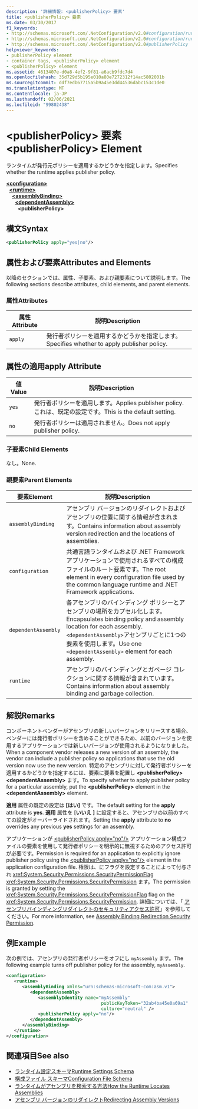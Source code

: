 ```yaml
---
description: '詳細情報: <publisherPolicy> 要素'
title: <publisherPolicy> 要素
ms.date: 03/30/2017
f1_keywords:
- http://schemas.microsoft.com/.NetConfiguration/v2.0#configuration/runtime/assemblyBinding/publisherPolicy
- http://schemas.microsoft.com/.NetConfiguration/v2.0#configuration/runtime/assemblyBinding/dependentAssembly/publisherPolicy
- http://schemas.microsoft.com/.NetConfiguration/v2.0#publisherPolicy
helpviewer_keywords:
- publisherPolicy element
- container tags, <publisherPolicy> element
- <publisherPolicy> element
ms.assetid: 4613407e-d0a8-4ef2-9f81-a6acb9fdc7d4
ms.openlocfilehash: 35d729d5b195e010a80e7272312f14ac5802001b
ms.sourcegitcommit: ddf7edb67715a5b9a45e3dd44536dabc153c1de0
ms.translationtype: MT
ms.contentlocale: ja-JP
ms.lasthandoff: 02/06/2021
ms.locfileid: "99802438"
---
```

# <a name="publisherpolicy-element"></a><span data-ttu-id="79365-103">\<publisherPolicy> 要素</span><span class="sxs-lookup"><span data-stu-id="79365-103">\<publisherPolicy> Element</span></span>

<span data-ttu-id="79365-104">ランタイムが発行元ポリシーを適用するかどうかを指定します。</span><span class="sxs-lookup"><span data-stu-id="79365-104">Specifies whether the runtime applies publisher policy.</span></span>  
  
[**\<configuration>**](../configuration-element.md)\
&nbsp;&nbsp;[**\<runtime>**](runtime-element.md)\
&nbsp;&nbsp;&nbsp;&nbsp;[**\<assemblyBinding>**](assemblybinding-element-for-runtime.md)\
&nbsp;&nbsp;&nbsp;&nbsp;&nbsp;&nbsp;[**\<dependentAssembly>**](dependentassembly-element.md)\
&nbsp;&nbsp;&nbsp;&nbsp;&nbsp;&nbsp;&nbsp;&nbsp;**\<publisherPolicy>**  
  
## <a name="syntax"></a><span data-ttu-id="79365-105">構文</span><span class="sxs-lookup"><span data-stu-id="79365-105">Syntax</span></span>  
  
```xml  
<publisherPolicy apply="yes|no"/>  
```  
  
## <a name="attributes-and-elements"></a><span data-ttu-id="79365-106">属性および要素</span><span class="sxs-lookup"><span data-stu-id="79365-106">Attributes and Elements</span></span>  

 <span data-ttu-id="79365-107">以降のセクションでは、属性、子要素、および親要素について説明します。</span><span class="sxs-lookup"><span data-stu-id="79365-107">The following sections describe attributes, child elements, and parent elements.</span></span>  
  
### <a name="attributes"></a><span data-ttu-id="79365-108">属性</span><span class="sxs-lookup"><span data-stu-id="79365-108">Attributes</span></span>  
  
|<span data-ttu-id="79365-109">属性</span><span class="sxs-lookup"><span data-stu-id="79365-109">Attribute</span></span>|<span data-ttu-id="79365-110">説明</span><span class="sxs-lookup"><span data-stu-id="79365-110">Description</span></span>|  
|---------------|-----------------|  
|`apply`|<span data-ttu-id="79365-111">発行者ポリシーを適用するかどうかを指定します。</span><span class="sxs-lookup"><span data-stu-id="79365-111">Specifies whether to apply publisher policy.</span></span>|  
  
## <a name="apply-attribute"></a><span data-ttu-id="79365-112">属性の適用</span><span class="sxs-lookup"><span data-stu-id="79365-112">apply Attribute</span></span>  
  
|<span data-ttu-id="79365-113">値</span><span class="sxs-lookup"><span data-stu-id="79365-113">Value</span></span>|<span data-ttu-id="79365-114">説明</span><span class="sxs-lookup"><span data-stu-id="79365-114">Description</span></span>|  
|-----------|-----------------|  
|`yes`|<span data-ttu-id="79365-115">発行者ポリシーを適用します。</span><span class="sxs-lookup"><span data-stu-id="79365-115">Applies publisher policy.</span></span> <span data-ttu-id="79365-116">これは、既定の設定です。</span><span class="sxs-lookup"><span data-stu-id="79365-116">This is the default setting.</span></span>|  
|`no`|<span data-ttu-id="79365-117">発行者ポリシーは適用されません。</span><span class="sxs-lookup"><span data-stu-id="79365-117">Does not apply publisher policy.</span></span>|  
  
### <a name="child-elements"></a><span data-ttu-id="79365-118">子要素</span><span class="sxs-lookup"><span data-stu-id="79365-118">Child Elements</span></span>  

<span data-ttu-id="79365-119">なし。</span><span class="sxs-lookup"><span data-stu-id="79365-119">None.</span></span>  
  
### <a name="parent-elements"></a><span data-ttu-id="79365-120">親要素</span><span class="sxs-lookup"><span data-stu-id="79365-120">Parent Elements</span></span>  
  
|<span data-ttu-id="79365-121">要素</span><span class="sxs-lookup"><span data-stu-id="79365-121">Element</span></span>|<span data-ttu-id="79365-122">説明</span><span class="sxs-lookup"><span data-stu-id="79365-122">Description</span></span>|  
|-------------|-----------------|  
|`assemblyBinding`|<span data-ttu-id="79365-123">アセンブリ バージョンのリダイレクトおよびアセンブリの位置に関する情報が含まれます。</span><span class="sxs-lookup"><span data-stu-id="79365-123">Contains information about assembly version redirection and the locations of assemblies.</span></span>|  
|`configuration`|<span data-ttu-id="79365-124">共通言語ランタイムおよび .NET Framework アプリケーションで使用されるすべての構成ファイルのルート要素です。</span><span class="sxs-lookup"><span data-stu-id="79365-124">The root element in every configuration file used by the common language runtime and .NET Framework applications.</span></span>|  
|`dependentAssembly`|<span data-ttu-id="79365-125">各アセンブリのバインディング ポリシーとアセンブリの場所をカプセル化します。</span><span class="sxs-lookup"><span data-stu-id="79365-125">Encapsulates binding policy and assembly location for each assembly.</span></span> <span data-ttu-id="79365-126">`<dependentAssembly>`アセンブリごとに1つの要素を使用します。</span><span class="sxs-lookup"><span data-stu-id="79365-126">Use one `<dependentAssembly>` element for each assembly.</span></span>|  
|`runtime`|<span data-ttu-id="79365-127">アセンブリのバインディングとガベージ コレクションに関する情報が含まれています。</span><span class="sxs-lookup"><span data-stu-id="79365-127">Contains information about assembly binding and garbage collection.</span></span>|  
  
## <a name="remarks"></a><span data-ttu-id="79365-128">解説</span><span class="sxs-lookup"><span data-stu-id="79365-128">Remarks</span></span>  

 <span data-ttu-id="79365-129">コンポーネントベンダーがアセンブリの新しいバージョンをリリースする場合、ベンダーには発行者ポリシーを含めることができるため、以前のバージョンを使用するアプリケーションでは新しいバージョンが使用されるようになりました。</span><span class="sxs-lookup"><span data-stu-id="79365-129">When a component vendor releases a new version of an assembly, the vendor can include a publisher policy so applications that use the old version now use the new version.</span></span> <span data-ttu-id="79365-130">特定のアセンブリに対して発行者ポリシーを適用するかどうかを指定するには、要素に要素を配置し **\<publisherPolicy>** **\<dependentAssembly>** ます。</span><span class="sxs-lookup"><span data-stu-id="79365-130">To specify whether to apply publisher policy for a particular assembly, put the **\<publisherPolicy>** element in the **\<dependentAssembly>** element.</span></span>  
  
 <span data-ttu-id="79365-131">**適用** 属性の既定の設定は **[はい]** です。</span><span class="sxs-lookup"><span data-stu-id="79365-131">The default setting for the **apply** attribute is **yes**.</span></span> <span data-ttu-id="79365-132">**適用** 属性を [**いいえ** **]** に設定すると、アセンブリの以前のすべての設定がオーバーライドされます。</span><span class="sxs-lookup"><span data-stu-id="79365-132">Setting the **apply** attribute to **no** overrides any previous **yes** settings for an assembly.</span></span>  
  
 <span data-ttu-id="79365-133">アプリケーションが [\<publisherPolicy apply="no"/>](publisherpolicy-element.md) アプリケーション構成ファイルの要素を使用して発行者ポリシーを明示的に無視するためのアクセス許可が必要です。</span><span class="sxs-lookup"><span data-stu-id="79365-133">Permission is required for an application to explicitly ignore publisher policy using the [\<publisherPolicy apply="no"/>](publisherpolicy-element.md) element in the application configuration file.</span></span> <span data-ttu-id="79365-134">権限は、にフラグを設定することによって付与され <xref:System.Security.Permissions.SecurityPermissionFlag> <xref:System.Security.Permissions.SecurityPermission> ます。</span><span class="sxs-lookup"><span data-stu-id="79365-134">The permission is granted by setting the <xref:System.Security.Permissions.SecurityPermissionFlag> flag on the <xref:System.Security.Permissions.SecurityPermission>.</span></span> <span data-ttu-id="79365-135">詳細については、「 [アセンブリバインディングリダイレクトのセキュリティアクセス許可](../../assembly-binding-redirection-security-permission.md)」を参照してください。</span><span class="sxs-lookup"><span data-stu-id="79365-135">For more information, see [Assembly Binding Redirection Security Permission](../../assembly-binding-redirection-security-permission.md).</span></span>  
  
## <a name="example"></a><span data-ttu-id="79365-136">例</span><span class="sxs-lookup"><span data-stu-id="79365-136">Example</span></span>  

 <span data-ttu-id="79365-137">次の例では、アセンブリの発行者ポリシーをオフにし `myAssembly` ます。</span><span class="sxs-lookup"><span data-stu-id="79365-137">The following example turns off publisher policy for the assembly, `myAssembly`.</span></span>  
  
```xml  
<configuration>  
   <runtime>  
      <assemblyBinding xmlns="urn:schemas-microsoft-com:asm.v1">  
         <dependentAssembly>  
            <assemblyIdentity name="myAssembly"  
                                    publicKeyToken="32ab4ba45e0a69a1"  
                                    culture="neutral" />  
            <publisherPolicy apply="no"/>  
         </dependentAssembly>  
      </assemblyBinding>  
   </runtime>  
</configuration>  
```  
  
## <a name="see-also"></a><span data-ttu-id="79365-138">関連項目</span><span class="sxs-lookup"><span data-stu-id="79365-138">See also</span></span>

- [<span data-ttu-id="79365-139">ランタイム設定スキーマ</span><span class="sxs-lookup"><span data-stu-id="79365-139">Runtime Settings Schema</span></span>](index.md)
- [<span data-ttu-id="79365-140">構成ファイル スキーマ</span><span class="sxs-lookup"><span data-stu-id="79365-140">Configuration File Schema</span></span>](../index.md)
- [<span data-ttu-id="79365-141">ランタイムがアセンブリを検索する方法</span><span class="sxs-lookup"><span data-stu-id="79365-141">How the Runtime Locates Assemblies</span></span>](../../../deployment/how-the-runtime-locates-assemblies.md)
- [<span data-ttu-id="79365-142">アセンブリ バージョンのリダイレクト</span><span class="sxs-lookup"><span data-stu-id="79365-142">Redirecting Assembly Versions</span></span>](../../redirect-assembly-versions.md)
